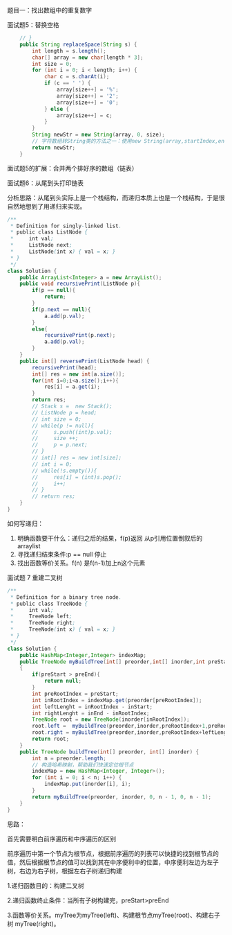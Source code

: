 题目一：找出数组中的重复数字





面试题5：替换空格

```java
    // }
    public String replaceSpace(String s) {
        int length = s.length();
        char[] array = new char[length * 3];
        int size = 0;
        for (int i = 0; i < length; i++) {
            char c = s.charAt(i);
            if (c == ' ') {
                array[size++] = '%';
                array[size++] = '2';
                array[size++] = '0';
            } else {
                array[size++] = c;
            }
        }
        String newStr = new String(array, 0, size);
        // 字符数组转String类的方法之一：使用new String(array,startIndex,endIndex)
        return newStr;
    }
```

面试题5的扩展：合并两个排好序的数组（链表）





面试题6：从尾到头打印链表

分析思路：从尾到头实际上是一个栈结构，而递归本质上也是一个栈结构，于是很自然地想到了用递归来实现。

```java
/**
 * Definition for singly-linked list.
 * public class ListNode {
 *     int val;
 *     ListNode next;
 *     ListNode(int x) { val = x; }
 * }
 */
class Solution {
    public ArrayList<Integer> a = new ArrayList();
    public void recursivePrint(ListNode p){
        if(p == null){
            return;
        }
        if(p.next == null){
            a.add(p.val);
        }
        else{
            recursivePrint(p.next);
            a.add(p.val);
        }
    }
    public int[] reversePrint(ListNode head) {
        recursivePrint(head);
        int[] res = new int[a.size()];
        for(int i=0;i<a.size();i++){
            res[i] = a.get(i);
        }
        return res;
        // Stack s =  new Stack();
        // ListNode p = head;
        // int size = 0;
        // while(p != null){
        //     s.push((int)p.val);
        //     size ++;
        //     p = p.next;
        // }
        // int[] res = new int[size];
        // int i = 0;
        // while(!s.empty()){
        //     res[i] = (int)s.pop();
        //     i++;
        // }
        // return res;
    }
}
```

如何写递归：

1. 明确函数要干什么：递归之后的结果，f(p)返回 从p引用位置倒叙后的arraylist
2. 寻找递归结束条件:p == null 停止
3. 找出函数等价关系。f(n) 是f(n-1)加上n这个元素



面试题 7 重建二叉树

```java
/**
 * Definition for a binary tree node.
 * public class TreeNode {
 *     int val;
 *     TreeNode left;
 *     TreeNode right;
 *     TreeNode(int x) { val = x; }
 * }
 */
class Solution {
    public HashMap<Integer,Integer> indexMap;
    public TreeNode myBuildTree(int[] preorder,int[] inorder,int preStart,int preEnd,int inStart,int inEnd)
    {
        if(preStart > preEnd){
            return null;
        }
        int preRootIndex = preStart;
        int inRootIndex = indexMap.get(preorder[preRootIndex]);  
        int leftLenght = inRootIndex - inStart;
        int rightLenght = inEnd - inRootIndex;
        TreeNode root = new TreeNode(inorder[inRootIndex]);
        root.left =  myBuildTree(preorder,inorder,preRootIndex+1,preRootIndex+leftLenght,inStart,inRootIndex-1);
        root.right = myBuildTree(preorder,inorder,preRootIndex+leftLenght+1,preEnd,inRootIndex+1,inEnd);
        return root;
    }
    public TreeNode buildTree(int[] preorder, int[] inorder) {
        int n = preorder.length;
        // 构造哈希映射，帮助我们快速定位根节点
        indexMap = new HashMap<Integer, Integer>();
        for (int i = 0; i < n; i++) {
            indexMap.put(inorder[i], i);
        }
        return myBuildTree(preorder, inorder, 0, n - 1, 0, n - 1);
    }
}
```

思路：

首先需要明白前序遍历和中序遍历的区别

前序遍历中第一个节点为根节点，根据前序遍历的列表可以快捷的找到根节点的值，然后根据根节点的值可以找到其在中序便利中的位置，中序便利左边为左子树，右边为右子树，根据左右子树递归构建

1.递归函数目的：构建二叉树

2.递归函数终止条件：当所有子树构建完，preStart>preEnd

3.函数等价关系。myTree为myTree(left)、构建根节点myTree(root)、构建右子树 myTree(right)。